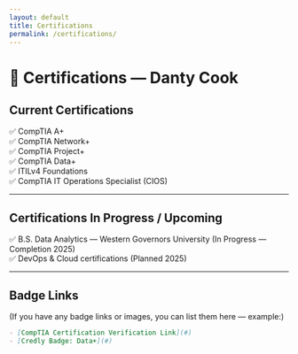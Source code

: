 ```yaml
---
layout: default
title: Certifications
permalink: /certifications/
---
```


# 🏅 Certifications — Danty Cook

## Current Certifications

✅ CompTIA A+  
✅ CompTIA Network+  
✅ CompTIA Project+  
✅ CompTIA Data+  
✅ ITILv4 Foundations  
✅ CompTIA IT Operations Specialist (CIOS)

---

## Certifications In Progress / Upcoming

✅ B.S. Data Analytics — Western Governors University (In Progress — Completion 2025)  
✅ DevOps & Cloud certifications (Planned 2025)

---

## Badge Links

(If you have any badge links or images, you can list them here — example:)

```markdown
- [CompTIA Certification Verification Link](#)
- [Credly Badge: Data+](#)
